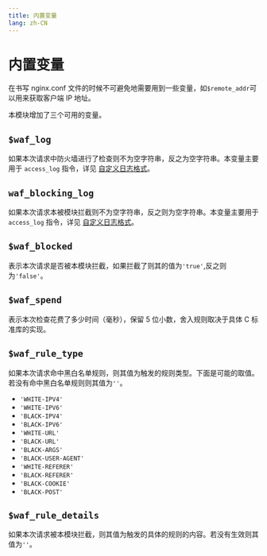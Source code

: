 ```yaml
---
title: 内置变量
lang: zh-CN
---
```


# 内置变量

在书写 nginx.conf 文件的时候不可避免地需要用到一些变量，如`$remote_addr`可以用来获取客户端 IP 地址。

本模块增加了三个可用的变量。

## `$waf_log`

如果本次请求中防火墙进行了检查则不为空字符串，反之为空字符串。本变量主要用于 `access_log` 指令，详见 [自定义日志格式](log.md#自定义日志格式)。

## `waf_blocking_log`

如果本次请求本被模块拦截则不为空字符串，反之则为空字符串。本变量主要用于 `access_log` 指令，详见 [自定义日志格式](log.md#自定义日志格式)。

## `$waf_blocked`

表示本次请求是否被本模块拦截，如果拦截了则其的值为`'true'`,反之则为`'false'`。

## `$waf_spend`

表示本次检查花费了多少时间（毫秒），保留 5 位小数，舍入规则取决于具体 C 标准库的实现。

## `$waf_rule_type`

如果本次请求命中黑白名单规则，则其值为触发的规则类型。下面是可能的取值。若没有命中黑白名单规则则其值为`''`。

+ `'WHITE-IPV4'`
+ `'WHITE-IPV6'`
+ `'BLACK-IPV4'`
+ `'BLACK-IPV6'`
+ `'WHITE-URL'`
+ `'BLACK-URL'`
+ `'BLACK-ARGS'`
+ `'BLACK-USER-AGENT'`
+ `'WHITE-REFERER'`
+ `'BLACK-REFERER'`
+ `'BLACK-COOKIE'`
+ `'BLACK-POST'`

## `$waf_rule_details`

如果本次请求被本模块拦截，则其值为触发的具体的规则的内容。若没有生效则其值为`''`。